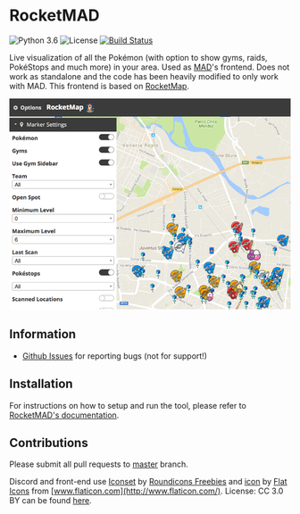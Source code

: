 # RocketMAD

![Python 3.6](https://img.shields.io/badge/python-3.6-blue.svg) ![License](https://img.shields.io/github/license/RocketMap/RocketMap.svg) [![Build Status](https://travis-ci.org/RocketMap/RocketMap.svg?branch=develop)](https://travis-ci.org/RocketMap/RocketMap)

Live visualization of all the Pokémon (with option to show gyms, raids, PokéStops and much more) in your area. Used as [MAD](https://github.com/Map-A-Droid/MAD)'s frontend. Does not work as standalone and the code has been heavily modified to only work with MAD. This frontend is based on [RocketMap](https://github.com/RocketMap/RocketMap).

![Map](https://github.com/cecpk/RocketMAD/blob/master/static/RocketMap.png)

## Information
* [Github Issues](https://github.com/cecpk/RocketMAD/issues) for reporting bugs (not for support!)

## Installation

For instructions on how to setup and run the tool, please refer to [RocketMAD's documentation](https://rocketmad.readthedocs.io).

## Contributions

Please submit all pull requests to [master](https://github.com/cecpk/RocketMAD/tree/master) branch.

Discord and front-end use [Iconset](http://www.flaticon.com/packs/packs/pokemon-go/) by [Roundicons Freebies](http://www.flaticon.com/authors/roundicons-freebies/) and [icon](http://www.flaticon.com/free-icon/rocket_178158) by [Flat Icons](http://flat-icons.com/) from [www.flaticon.com](http://www.flaticon.com/). License: CC 3.0 BY can be found [here](http://creativecommons.org/licenses/by/3.0/).
